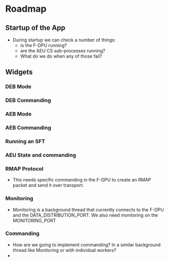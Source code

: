 # Roadmap

## Startup of the App

- During startup we can check a number of things:
	- is the F-DPU running?
	- are the AEU CS sub-processes running?
    - What do we do when any of those fail?

## Widgets

### DEB Mode

### DEB Commanding

### AEB Mode

### AEB Commanding

### Running an SFT

### AEU State and commanding

### RMAP Protocol

- This needs specific commanding in the F-DPU to create an RMAP packet and send it over transport.

### Monitoring

- Monitoring is a background thread that currently connects to the F-DPU and the DATA_DISTRIBUTION_PORT. We also need monitoring on the MONITORING_PORT

### Commanding

- How are we going to implement commanding? In a similar background thread like Monitoring or with individual workers?
- 
